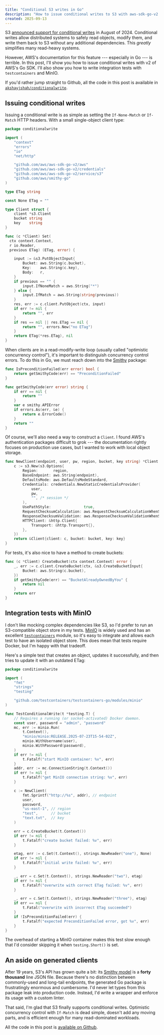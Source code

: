 ```yaml
---
title: "Conditional S3 writes in Go"
description: "How to issue conditional writes to S3 with aws-sdk-go-v2 and test them with MinIO."
created: 2025-09-13
---
```


S3 [announced support for conditional writes][announcement] in August of 2024.
Conditional writes allow distributed systems to safely read objects, modify
them, and write them back to S3 without any additional dependencies. This
*greatly* simplifies many read-heavy systems.

However, AWS's documentation for this feature --- especially in Go --- is
terrible. In this post, I'll show you how to issue conditional writes with v2 of
AWS's Go SDK. I'll also show you how to write integration tests with
`testcontainers` and MinIO.

If you'd rather jump straight to Github, all the code in this post is available
in [`akshayjshah/conditionalwrite`][github].

## Issuing conditional writes

Issuing a conditional write is as simple as setting the `If-None-Match` or
`If-Match` HTTP headers. With a small single-object client type:

```go
package conditionalwrite

import (
	"context"
	"errors"
	"io"
	"net/http"

	"github.com/aws/aws-sdk-go-v2/aws"
	"github.com/aws/aws-sdk-go-v2/credentials"
	"github.com/aws/aws-sdk-go-v2/service/s3"
	"github.com/aws/smithy-go"
)

type ETag string

const None ETag = ""

type Client struct {
	client *s3.Client
	bucket string
	key    string
}

func (c *Client) Set(
  ctx context.Context,
  r io.Reader,
  previous ETag) (ETag, error) {

	input := &s3.PutObjectInput{
		Bucket: aws.String(c.bucket),
		Key:    aws.String(c.key),
		Body:   r,
	}
	if previous == "" {
		input.IfNoneMatch = aws.String("*")
	} else {
		input.IfMatch = aws.String(string(previous))
	}
	res, err := c.client.PutObject(ctx, input)
	if err != nil {
		return "", err
	}
	if res == nil || res.ETag == nil {
		return "", errors.New("no ETag")
	}
	return ETag(*res.ETag), nil
}
```

When clients are in a read-modify-write loop (usually called "optimistic
concurrency control"), it's important to distinguish concurrency control errors.
To do this in Go, we must reach down into the [Smithy][] package:

```go
func IsPreconditionFailed(err error) bool {
	return getSmithyCode(err) == "PreconditionFailed"
}

func getSmithyCode(err error) string {
	if err == nil {
		return ""
	}
	var e smithy.APIError
	if errors.As(err, &e) {
		return e.ErrorCode()
	}
	return ""
}
```

Of course, we'll also need a way to construct a `Client`. I found AWS's
authentication packages difficult to grok --- the documentation rightly focuses
on production use cases, but I wanted to work with local object storage.

```go
func NewClient(endpoint, user, pw, region, bucket, key string) *Client {
	c := s3.New(s3.Options{
		Region:       region,
		BaseEndpoint: aws.String(endpoint),
		DefaultsMode: aws.DefaultsModeStandard,
		Credentials: credentials.NewStaticCredentialsProvider(
			user,
			pw,
			"", /* session */
		),
		UsePathStyle:               true,
		RequestChecksumCalculation: aws.RequestChecksumCalculationWhenSupported,
		ResponseChecksumValidation: aws.ResponseChecksumValidationWhenSupported,
		HTTPClient: &http.Client{
			Transport: &http.Transport{},
		},
	})
	return &Client{client: c, bucket: bucket, key: key}
}
```

For tests, it's also nice to have a method to create buckets:

```go
func (c *Client) CreateBucket(ctx context.Context) error {
	_, err := c.client.CreateBucket(ctx, &s3.CreateBucketInput{
		Bucket: aws.String(c.bucket),
	})
	if getSmithyCode(err) == "BucketAlreadyOwnedByYou" {
		return nil
	}
	return err
}
```

## Integration tests with MinIO

I don't like mocking complex dependencies like S3, so I'd prefer to run an
S3-compatible object store in my tests. [MinIO][] is widely used and has an
excellent [`testcontainers`][testcontainers] module, so it's easy to integrate
and allows each test to have an isolated object store. This does mean that tests
require Docker, but I'm happy with that tradeoff.

Here's a simple test that creates an object, updates it successfully, and then
tries to update it with an outdated ETag:

```go
package conditionalwrite

import (
	"fmt"
	"strings"
	"testing"

	"github.com/testcontainers/testcontainers-go/modules/minio"
)

func TestConditionalWrite(t *testing.T) {
	// Requires a running (or socket-activated) Docker daemon.
	const user, password = "admin", "password"
	mc, err := minio.Run(
		t.Context(),
		"minio/minio:RELEASE.2025-07-23T15-54-02Z",
		minio.WithUsername(user),
		minio.WithPassword(password),
	)
	if err != nil {
		t.Fatalf("start MinIO container: %v", err)
	}
	addr, err := mc.ConnectionString(t.Context())
	if err != nil {
		t.Fatalf("get MinIO connection string: %v", err)
	}

	c := NewClient(
		fmt.Sprintf("http://%s", addr), // endpoint
		user,
		password,
		"us-east-1", // region
		"test",      // bucket
		"text.txt",  // key
	)

	err = c.CreateBucket(t.Context())
	if err != nil {
		t.Fatalf("create bucket failed: %v", err)
	}

	etag, err := c.Set(t.Context(), strings.NewReader("one"), None)
	if err != nil {
		t.Fatalf("initial write failed: %v", err)
	}

	_, err = c.Set(t.Context(), strings.NewReader("two"), etag)
	if err != nil {
		t.Fatalf("overwrite with correct ETag failed: %v", err)
	}

	_, err = c.Set(t.Context(), strings.NewReader("three"), etag)
	if err == nil {
		t.Fatal("overwrite with incorrect ETag succeeded")
	}
	if !IsPreconditionFailed(err) {
		t.Fatalf("expected PreconditionFailed error, got %v", err)
	}
}
```

The overhead of starting a MinIO container makes this test slow enough that I'd
consider skipping it when `testing.Short()` is set.

## An aside on generated clients

After 19 years, S3's API has grown quite a bit: its [Smithy model][smithy-s3] is
a **forty thousand** line JSON file. Because there's no distinction between
commonly-used and long-tail endpoints, the generated Go package is frustratingly
enormous and cumbersome. I'd never let types from this package leak into
production code. Instead, I'd write a wrapper and enforce its usage with a
custom linter.

That said, I'm glad that S3 finally supports conditional writes. Optimistic
concurrency control with `If-Match` is dead simple, doesn't add any moving
parts, and is efficient enough for many read-dominated workloads.

All the code in this post is [available on Github][github].

[announcement]: https://aws.amazon.com/about-aws/whats-new/2024/08/amazon-s3-conditional-writes/
[github]: https://github.com/akshayjshah/conditionalwrite
[MinIO]: https://www.min.io/
[smithy-s3]: https://raw.githubusercontent.com/aws/api-models-aws/9c9dd620e2541b82f34ac5d52d73625b753f80a8/models/s3/service/2006-03-01/s3-2006-03-01.json
[Smithy]: https://smithy.io/index.html
[testcontainers]: https://testcontainers.com/ 
